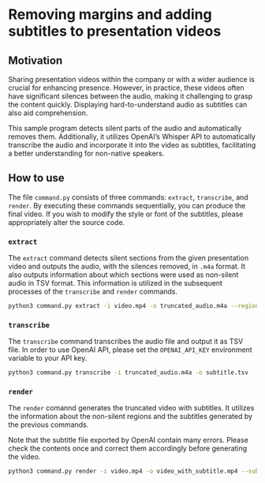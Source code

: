 # Removing margins and adding subtitles to presentation videos

## Motivation

Sharing presentation videos within the company or with a wider audience is crucial for enhancing presence.
However, in practice, these videos often have significant silences between the audio,
making it challenging to grasp the content quickly. Displaying hard-to-understand audio
as subtitles can also aid comprehension.

This sample program detects silent parts of the audio and automatically removes them.
Additionally, it utilizes OpenAI’s Whisper API to automatically transcribe
the audio and incorporate it into the video as subtitles, facilitating a better understanding for non-native speakers.

## How to use

The file ``command.py`` consists of three commands: ``extract``, ``transcribe``, and ``render``.
By executing these commands sequentially, you can produce the final video.
If you wish to modify the style or font of the subtitles, please appropriately alter the source code.

### ``extract``

The ``extract`` command detects silent sections from the given presentation video and outputs the audio,
with the silences removed, in ``.m4a`` format.
It also outputs information about which sections were used as non-silent audio in TSV format.
This information is utilized in the subsequent processes of the ``transcribe`` and ``render`` commands.

```bash
python3 command.py extract -i video.mp4 -o truncated_audio.m4a --region non_silent_regions.tsv
```

### ``transcribe``

The ``transcribe`` command transcribes the audio file and output it as TSV file.
In order to use OpenAI API, please set the ``OPENAI_API_KEY`` environment variable to your API key.

```bash
python3 command.py transcribe -i truncated_audio.m4a -o subtitle.tsv
```

### ``render``

The ``render`` comannd generates the truncated video with subtitles.
It utilizes the information about the non-silent regions and the subtitles generated by the previous commands.

Note that the subtitle file exported by OpenAI contain many errors.
Please check the contents once and correct them accordingly before generating the video.

```bash
python3 command.py render -i video.mp4 -o video_with_subtitle.mp4 --subtitle subtitle.tsv --region non_silent_regions.tsv
```
